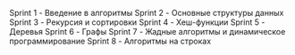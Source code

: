 Sprint 1 - Введение в алгоритмы
Sprint 2 - Основные структуры данных
Sprint 3 - Рекурсия и сортировки
Sprint 4 - Хеш-функции
Sprint 5 - Деревья
Sprint 6 - Графы
Sprint 7 - Жадные алгоритмы и динамическое программирование
Sprint 8 - Алгоритмы на строках
